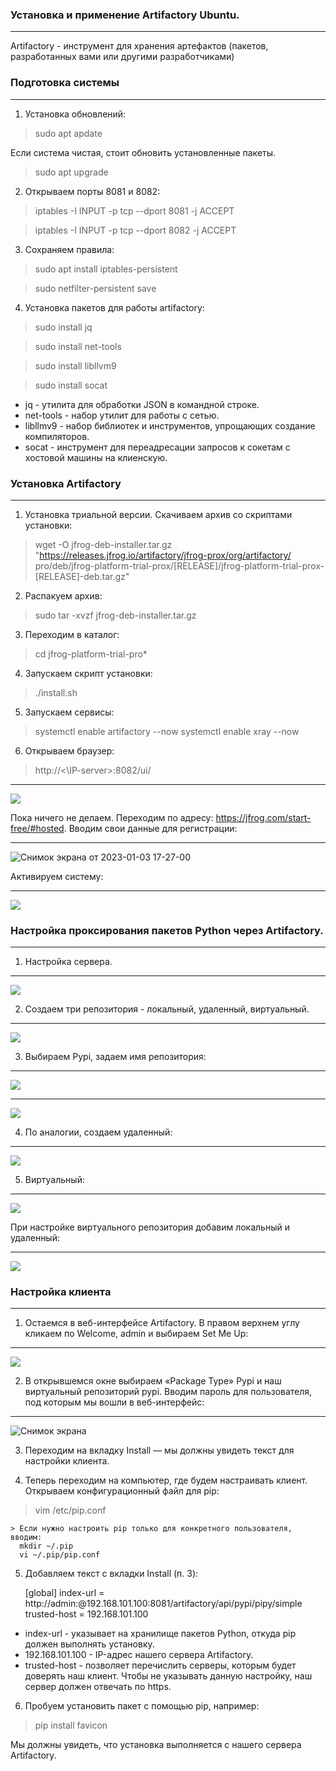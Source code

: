 ### Установка и применение Artifactory Ubuntu.
---
Artifactory - инструмент для хранения артефактов (пакетов, разработанных вами или другими разработчиками)
### Подготовка системы
---
1. Установка обновлений:
  > sudo apt apdate

   Если система чистая, стоит обновить установленные пакеты.
  > sudo apt upgrade

2. Открываем порты 8081 и 8082:
  > iptables -I INPUT -p tcp --dport 8081 -j ACCEPT

  > iptables -I INPUT -p tcp --dport 8082 -j ACCEPT


3. Сохраняем правила:
  > sudo apt install iptables-persistent

  > sudo netfilter-persistent save

4. Установка пакетов для работы artifactory:
  > sudo install jq

  > sudo install net-tools

  > sudo install libllvm9

  > sudo install socat

  * jq - утилита для обработки JSON в командной строке.
  * net-tools - набор утилит для работы с сетью.
  * libllmv9 - набор библиотек и инструментов, упрощающих создание компиляторов.
  * socat - инструмент для переадресации запросов к сокетам с хостовой машины на клиенскую.

### Установка Artifactory
---
1. Установка триальной версии. Скачиваем архив со скриптами установки:
  > wget -O jfrog-deb-installer.tar.gz "https://releases.jfrog.io/artifactory/jfrog-prox/org/artifactory/  pro/deb/jfrog-platform-trial-prox/[RELEASE]/jfrog-platform-trial-prox-[RELEASE]-deb.tar.gz"

2. Распакуем архив:
  > sudo tar -xvzf jfrog-deb-installer.tar.gz

3. Переходим в каталог:
  > cd jfrog-platform-trial-pro\*

4. Запускаем скрипт установки:
  > ./install.sh

5. Запускаем сервисы:
  > systemctl enable artifactory --now
  > systemctl enable xray --now

6. Открываем браузер:
  > http://\<\IP-server\>\:8082/ui/
---
  
  ![](https://www.dmosk.ru/img/miniinstruktions/artifactory-ubuntu/01.jpg)

  Пока ничего не делаем. Переходим по адресу: https://jfrog.com/start-free/#hosted.
  Вводим свои данные для регистрации:
  
 ---
![Снимок экрана от 2023-01-03 17-27-00](https://user-images.githubusercontent.com/95434302/210376867-8b229227-b950-415a-a9f1-1a785dc72fac.png)

  Активируем систему:
 
 ---
  ![](https://www.dmosk.ru/img/miniinstruktions/artifactory-ubuntu/03.jpg)

### Настройка проксирования пакетов Python через Artifactory.
---
1. Настройка сервера.
---

  ![](https://www.dmosk.ru/img/miniinstruktions/artifactory-ubuntu/04.jpg)

2. Создаем три репозитория - локальный, удаленный, виртуальный.
---

  ![](https://www.dmosk.ru/img/miniinstruktions/artifactory-ubuntu/05.jpg)
  
3. Выбираем Pypi, задаем имя репозитория:
---

  ![](https://www.dmosk.ru/img/miniinstruktions/artifactory-ubuntu/06.jpg)
  
---

  ![](https://www.dmosk.ru/img/miniinstruktions/artifactory-ubuntu/07.jpg)

4. По аналогии, создаем удаленный:
---

  ![](https://www.dmosk.ru/img/miniinstruktions/artifactory-ubuntu/08.jpg)

5. Виртуальный:
---

  ![](https://www.dmosk.ru/img/miniinstruktions/artifactory-ubuntu/09.jpg)

  При настройке виртуального репозитория добавим локальный и удаленный:
  
---

  ![](https://www.dmosk.ru/img/miniinstruktions/artifactory-ubuntu/10.jpg)

### Настройка клиента
---
1. Остаемся в веб-интерфейсе Artifactory. В правом верхнем углу кликаем по Welcome, admin и выбираем Set Me Up:
---

  ![](https://www.dmosk.ru/img/miniinstruktions/artifactory-ubuntu/11.jpg)

2. В открывшемся окне выбираем «Package Type» Pypi и наш виртуальный репозиторий pypi. Вводим пароль для пользователя, под которым мы вошли в веб-интерфейс:
---

  ![Снимок экрана](https://user-images.githubusercontent.com/95434302/210580439-c932ae36-33cb-4e11-b34b-7a80f5d642e3.png)

3. Переходим на вкладку Install — мы должны увидеть текст для настройки клиента.

4. Теперь переходим на компьютер, где будем настраивать клиент. Открываем конфигурационный файл для pip:
  > vim /etc/pip.conf
  
    > Если нужно настроить pip только для конкретного пользователя, вводим:
      mkdir ~/.pip
      vi ~/.pip/pip.conf

5. Добавляем текст с вкладки Install (п. 3):

    [global] 
    index-url = http://admin:<password>@192.168.101.100:8081/artifactory/api/pypi/pipy/simple
    trusted-host = 192.168.101.100
    
  * index-url - указывает на хранилище пакетов Python, откуда pip должен выполнять установку.
  * 192.168.101.100 - IP-адрес нашего сервера Artifactory.
  * trusted-host - позволяет перечислить серверы, которым будет доверять наш клиент. Чтобы не указывать данную настройку, наш сервер должен отвечать по https.

6. Пробуем установить пакет с помощью pip, например:
  > pip install favicon

  Мы должны увидеть, что установка выполняется с нашего сервера Artifactory.
